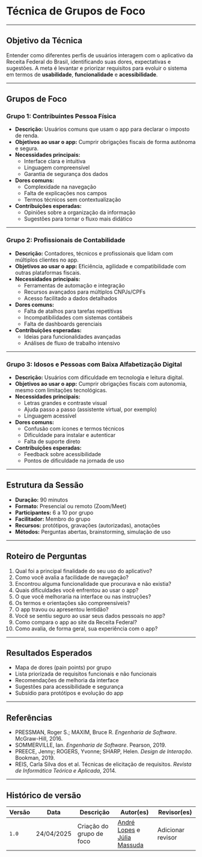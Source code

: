 # Técnica de Grupos de Foco 


---

##  Objetivo da Técnica

Entender como diferentes perfis de usuários interagem com o aplicativo da Receita Federal do Brasil, identificando suas dores, expectativas e sugestões. A meta é levantar e priorizar requisitos para evoluir o sistema em termos de **usabilidade**, **funcionalidade** e **acessibilidade**.

---

##  Grupos de Foco

###  Grupo 1: Contribuintes Pessoa Física

- **Descrição:** Usuários comuns que usam o app para declarar o imposto de renda.
- **Objetivos ao usar o app:** Cumprir obrigações fiscais de forma autônoma e segura.
- **Necessidades principais:**
  - Interface clara e intuitiva
  - Linguagem compreensível
  - Garantia de segurança dos dados
- **Dores comuns:**
  - Complexidade na navegação
  - Falta de explicações nos campos
  - Termos técnicos sem contextualização
- **Contribuições esperadas:**
  - Opiniões sobre a organização da informação
  - Sugestões para tornar o fluxo mais didático

---

###  Grupo 2: Profissionais de Contabilidade

- **Descrição:** Contadores, técnicos e profissionais que lidam com múltiplos clientes no app.
- **Objetivos ao usar o app:** Eficiência, agilidade e compatibilidade com outras plataformas fiscais.
- **Necessidades principais:**
  - Ferramentas de automação e integração
  - Recursos avançados para múltiplos CNPJs/CPFs
  - Acesso facilitado a dados detalhados
- **Dores comuns:**
  - Falta de atalhos para tarefas repetitivas
  - Incompatibilidades com sistemas contábeis
  - Falta de dashboards gerenciais
- **Contribuições esperadas:**
  - Ideias para funcionalidades avançadas
  - Análises de fluxo de trabalho intensivo

---

###  Grupo 3: Idosos e Pessoas com Baixa Alfabetização Digital

- **Descrição:** Usuários com dificuldade em tecnologia e leitura digital.
- **Objetivos ao usar o app:** Cumprir obrigações fiscais com autonomia, mesmo com limitações tecnológicas.
- **Necessidades principais:**
  - Letras grandes e contraste visual
  - Ajuda passo a passo (assistente virtual, por exemplo)
  - Linguagem acessível
- **Dores comuns:**
  - Confusão com ícones e termos técnicos
  - Dificuldade para instalar e autenticar
  - Falta de suporte direto
- **Contribuições esperadas:**
  - Feedback sobre acessibilidade
  - Pontos de dificuldade na jornada de uso

---

##  Estrutura da Sessão

- **Duração:** 90 minutos  
- **Formato:** Presencial ou remoto (Zoom/Meet)  
- **Participantes:** 6 a 10 por grupo  
- **Facilitador:** Membro do grupo  
- **Recursos:** protótipos, gravações (autorizadas), anotações  
- **Métodos:** Perguntas abertas, brainstorming, simulação de uso

---

##  Roteiro de Perguntas

1. Qual foi a principal finalidade do seu uso do aplicativo?  
2. Como você avalia a facilidade de navegação?  
3. Encontrou alguma funcionalidade que procurava e não existia?  
4. Quais dificuldades você enfrentou ao usar o app?  
5. O que você melhoraria na interface ou nas instruções?  
6. Os termos e orientações são compreensíveis?  
7. O app travou ou apresentou lentidão?  
8. Você se sentiu seguro ao usar seus dados pessoais no app?  
9. Como compara o app ao site da Receita Federal?  
10. Como avalia, de forma geral, sua experiência com o app?

---

##  Resultados Esperados

- Mapa de dores (pain points) por grupo  
- Lista priorizada de requisitos funcionais e não funcionais  
- Recomendações de melhoria da interface  
- Sugestões para acessibilidade e segurança  
- Subsídio para protótipos e evolução do app

---

##  Referências

- PRESSMAN, Roger S.; MAXIM, Bruce R. *Engenharia de Software*. McGraw-Hill, 2016.  
- SOMMERVILLE, Ian. *Engenharia de Software*. Pearson, 2019.  
- PREECE, Jenny; ROGERS, Yvonne; SHARP, Helen. *Design de Interação*. Bookman, 2019.  
- REIS, Carla Silva dos et al. Técnicas de elicitação de requisitos. *Revista de Informática Teórica e Aplicada*, 2014.

---
## Histórico de versão
Versão |   Data  | Descrição | Autor(es) | Revisor(es)
------ | ---- | ------ | ---------- | ----------
`1.0` | 24/04/2025 | Criação do grupo de foco | [André Lopes](https://github.com/andrewslopes) e [Júlia Massuda](https://github.com/JuliaReis18) | Adicionar revisor |
